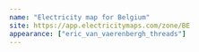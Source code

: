 ```yaml
---
name: "Electricity map for Belgium"
site: https://app.electricitymaps.com/zone/BE
appearance: ["eric_van_vaerenbergh_threads"]
---
```

